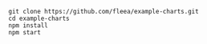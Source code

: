 `git clone https://github.com/fleea/example-charts.git`  
`cd example-charts`  
`npm install`  
`npm start`  